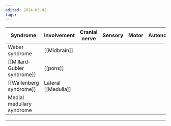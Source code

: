 ```yaml
---
edited: 2024-03-02
tags:
---
```


| Syndrome                    | Involvement          | Cranial nerve | Sensory | Motor | Autonomic |
| --------------------------- | -------------------- | ------------- | ------- | ----- | --------- |
| Weber syndrome              | [[Midbrain]]         |               |         |       |           |
| [[Millard-Gubler syndrome]] | [[pons]]             |               |         |       |           |
| [[Wallenberg syndrome]]     | Lateral [[Medulla]]  |               |         |       |           |
| Medial medullary syndrome   |                      |               |         |       |           |


---
